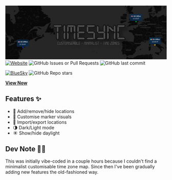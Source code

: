 ![TimeSync Logo](title.png)
[![Website](https://img.shields.io/website?url=https%3A%2F%2Fmattravenhall.github.io%2FTimeSync%2F)](https://mattravenhall.github.io/TimeSync/) ![GitHub Issues or Pull Requests](https://img.shields.io/github/issues/mattravenhall/TimeSync) ![GitHub last commit](https://img.shields.io/github/last-commit/mattravenhall/TimeSync)

[![BlueSky](https://img.shields.io/badge/bluesky-Follow-blue?logo=bluesky)](https://bsky.app/profile/mattravenhall.bsky.social) ![GitHub Repo stars](https://img.shields.io/github/stars/mattravenhall/TimeSync)

[**View Now**](https://mattravenhall.github.io/TimeSync/)

## Features ✨
- 📍 Add/remove/hide locations
- 🎨 Customise marker visuals
- 💾 Import/export locations
- 🌗 Dark/Light mode
- ☀️ Show/hide daylight

## Dev Note 🧑‍💻
This was initially vibe-coded in a couple hours because I couldn't find a minimalist customisable time zone map. Since then I've been gradually adding new features the old-fashioned way.
